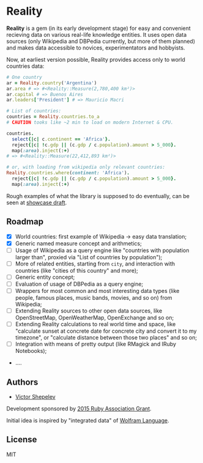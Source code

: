 Reality
=======

**Reality** is a gem (in its early development stage) for easy and
convenient recieving data on various real-life knowledge entities. It
uses open data sources (only Wikipedia and DBPedia currently, but more
of them planned) and makes data accessible to novices, experimentators
and hobbyists.

Now, at earliest version possible, Reality provides access only to
world countries data:

```ruby
# One country
ar = Reality.country('Argentina')
ar.area # => #<Reality::Measure(2,780,400 km²)>
ar.capital # => Buenos Aires
ar.leaders['President'] # => Mauricio Macri

# List of countries:
countries = Reality.countries.to_a
# CAUTION tooks like ~2 min to load on modern Internet & CPU.

countries.
  select{|c| c.continent == 'Africa'}.
  reject{|c| !c.gdp || (c.gdp / c.population).amount > 5_000}.
  map(:area).inject(:+)
# => #<Reality::Measure(22,412,893 km²)>

# or, with loading from wikipedia only relevant countries:
Reality.countries.where(continent: 'Africa').
  reject{|c| !c.gdp || (c.gdp / c.population).amount > 5_000}.
  map(:area).inject(:+)
```

Rough examples of what the library is supposed to do eventually, can be
seen at [showcase draft](https://github.com/molybdenum-99/reality/wiki).

Roadmap
-------

* [x] World countries: first example of Wikipedia -> easy data
  translation;
* [x] Generic named measure concept and arithmetics;
* [ ] Usage of Wikipedia as a query engine like "countries with
  population larger than", proxied via "List of countries by population");
* [ ] More of related entities, starting from `city`, and interaction
  with countries (like "cities of this country" and more);
* [ ] Generic entity concept;
* [ ] Evaluation of usage of DBPedia as a query engine;
* [ ] Wrappers for most common and most interesting data types (like
  people, famous places, music bands, movies, and so on) from Wikipedia;
* [ ] Extending Reality sources to other open data sources, like
  OpenStreetMap, OpenWeatherMap, OpenExchange and so on;
* [ ] Extending Reality calculations to real world time and space, like
  "calculate sunset at concrete date for concrete city and convert it
  to my timezone", or "calculate distance between those two places" and
  so on;
* [ ] Integration with means of pretty output (like RMagick and IRuby
  Notebooks);
* ....

Authors
-------

* [Victor Shepelev](https://zverok.github.io)

Development sponsored by
[2015 Ruby Association Grant](http://www.ruby.or.jp/en/news/20151116.html).

Initial idea is inspired by "integrated data" of
[Wolfram Language](http://reference.wolfram.com/language/).

License
-------

MIT
